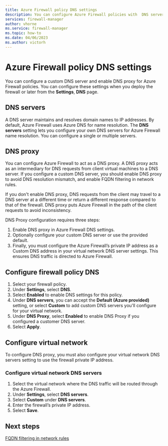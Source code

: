 ```yaml
---
title: Azure Firewall policy DNS settings
description: You can configure Azure Firewall policies with  DNS server and DNS proxy settings.
services: firewall-manager
author: vhorne
ms.service: firewall-manager
ms.topic: how-to
ms.date: 04/06/2023
ms.author: victorh
---
```


# Azure Firewall policy DNS settings

You can configure a custom DNS server and enable DNS proxy for Azure Firewall policies. You can configure these settings when you deploy the firewall or later from the **Settings**, **DNS** page.

## DNS servers

A DNS server maintains and resolves domain names to IP addresses. By default, Azure Firewall uses Azure DNS for name resolution. The **DNS servers** setting lets you configure your own DNS servers for Azure Firewall name resolution. You can configure a single or multiple servers.

## DNS proxy

You can configure Azure Firewall to act as a DNS proxy. A DNS proxy acts as an intermediary for DNS requests from client virtual machines to a DNS server. If you configure a custom DNS server, you should enable DNS proxy to avoid DNS resolution mismatch, and enable FQDN filtering in network rules.

If you don't enable DNS proxy, DNS requests from the client may travel to a DNS server at a different time or return a different response compared to that of the firewall. DNS proxy puts Azure Firewall in the path of the client requests to avoid inconsistency.

DNS Proxy configuration requires three steps:

1. Enable DNS proxy in Azure Firewall DNS settings.
2. Optionally configure your custom DNS server or use the provided default.
3. Finally, you must configure the Azure Firewall’s private IP address as a Custom DNS address in your virtual network DNS server settings. This ensures DNS traffic is directed to Azure Firewall.

## Configure firewall policy DNS

1. Select your firewall policy.
2. Under **Settings**, select **DNS**.
1. Select **Enabled** to enable DNS settings for this policy.
1. Under **DNS servers**, you can accept the **Default (Azure provided)** setting, or select **Custom** to add custom DNS servers you'll configure for your virtual network.
1. Under **DNS Proxy**, select **Enabled** to enable DNS Proxy if you configured a customer DNS server.
1. Select **Apply**.


## Configure virtual network

To configure DNS proxy, you must also configure your virtual network DNS servers setting to use the firewall private IP address.

### Configure virtual network DNS servers

1. Select the virtual network where the DNS traffic will be routed through the Azure Firewall.
2. Under **Settings**, select **DNS servers**.
3. Select **Custom** under **DNS servers**.
4. Enter the firewall’s private IP address.
5. Select **Save**.


## Next steps

[FQDN filtering in network rules](fqdn-filtering-network-rules.md)